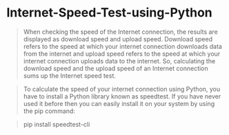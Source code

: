 # Internet-Speed-Test-using-Python

> When checking the speed of the Internet connection, the results are displayed as download speed and upload speed. Download speed refers to the speed at which your internet connection downloads data from the internet and upload speed refers to the speed at which your internet connection uploads data to the internet. So, calculating the download speed and the upload speed of an Internet connection sums up the Internet speed test.

> To calculate the speed of your internet connection using Python, you have to install a Python library known as speedtest. If you have never used it before then you can easily install it on your system by using the pip command:

> pip install speedtest-cli
